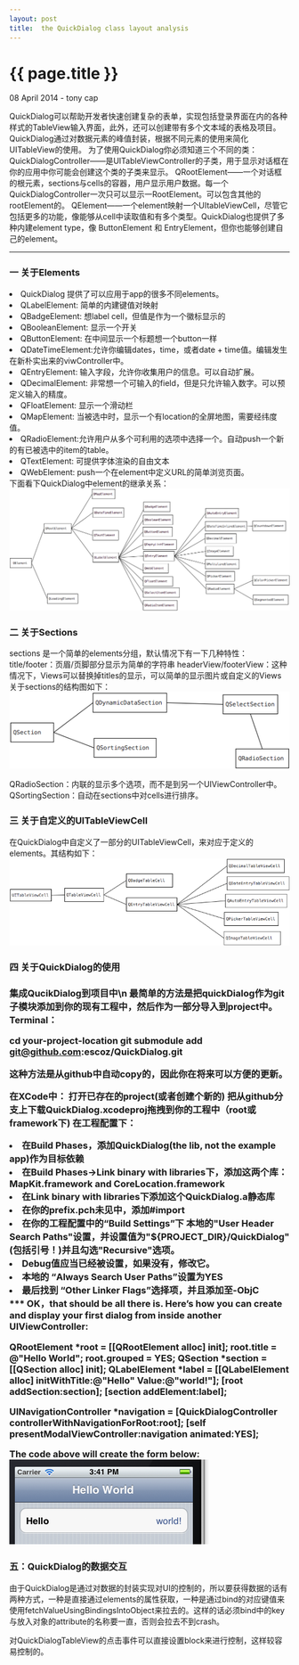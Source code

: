```yaml
---
layout: post
title:  the QuickDialog class layout analysis
---
```


{{ page.title }}
================

<p class="meta">08 April 2014 - tony cap</p>
QuickDialog可以帮助开发者快速创建复杂的表单，实现包括登录界面在内的各种样式的TableView输入界面，此外，还可以创建带有多个文本域的表格及项目。
QuickDialog通过对数据元素的峰值封装，根据不同元素的使用来简化UITableView的使用。
为了使用QuickDialog你必须知道三个不同的类：
QuickDialogController——是UITableViewController的子类，用于显示对话框在你的应用中你可能会创建这个类的子类来显示。
QRootElement——一个对话框的根元素，sections与cells的容器，用户显示用户数据。每一个QuickDialogController一次只可以显示一RootElement。可以包含其他的rootElement的。
QElement——一个element映射一个UItableViewCell，尽管它包括更多的功能，像能够从cell中读取值和有多个类型。QuickDialog也提供了多种内建element type，像 ButtonElement 和 EntryElement，但你也能够创建自己的element。
<hr />

<h3>一 关于Elements</h3>
<li>QuickDialog 提供了可以应用于app的很多不同elements。</li>
<li>QLabelElement: 简单的内建键值对映射</li>
<li>QBadgeElement: 想label cell，但值是作为一个徽标显示的</li>
<li>QBooleanElement: 显示一个开关</li>
<li>QButtonElement: 在中间显示一个标题想一个button一样</li>
<li>QDateTimeElement:允许你编辑dates，time，或者date + time值。编辑发生在新朴实出来的viwController中。</li>
<li>QEntryElement: 输入字段，允许你收集用户的信息。可以自动扩展。</li>
<li>QDecimalElement: 非常想一个可输入的field，但是只允许输入数字。可以预定义输入的精度。</li>
<li>QFloatElement: 显示一个滑动栏</li>
<li>QMapElement: 当被选中时，显示一个有location的全屏地图，需要经纬度值。</li>
<li>QRadioElement:允许用户从多个可利用的选项中选择一个。自动push一个新的有已被选中的item的table。</li>
<li>QTextElement: 可提供字体渲染的自由文本</li>
<li>QWebElement: push一个在element中定义URL的简单浏览页面。</li>
下面看下QuickDialog中element的继承关系： 
 <img src="/images/20140308_quickdialog_1.png" alt="the element class"/>

<h3>二 关于Sections</h3>
sections 是一个简单的elements分组，默认情况下有一下几种特性：
title/footer：页眉/页脚部分显示为简单的字符串
headerView/footerView：这种情况下，Views可以替换掉titles的显示，可以简单的显示图片或自定义的Views
关于sections的结构图如下： 
<img src="/images/20140308_quickdialog_2.png" alt="the Sections class"/>

QRadioSection：内联的显示多个选项，而不是到另一个UIViewController中。
QSortingSection：自动在sections中对cells进行排序。

<h3>三 关于自定义的UITableViewCell</h3>
在QuickDialog中自定义了一部分的UITableViewCell，来对应于定义的elements。其结构如下：
<img src="/images/20140308_quickdialog_3.png" alt="the custom UITableViewCell"/>

<h3>四 关于QuickDialog的使用<h3>
集成QucikDialog到项目中\n 最简单的方法是把quickDialog作为git子模块添加到你的现有工程中，然后作为一部分导入到project中。 Terminal：

cd your-project-location git submodule add git@github.com:escoz/QuickDialog.git

这种方法是从github中自动copy的，因此你在将来可以方便的更新。

在XCode中： 打开已存在的project(或者创建个新的) 把从github分支上下载QuickDialog.xcodeproj拖拽到你的工程中（root或framework下) 在工程配置下：

<li>在Build Phases，添加QuickDialog(the lib, not the example app)作为目标依赖</li>
<li>在Build Phases->Link binary with libraries下，添加这两个库：MapKit.framework and CoreLocation.framework</li>
<li>在Link binary with libraries下添加这个QuickDialog.a静态库</li>
<li>在你的prefix.pch未见中，添加#import</li>
<li>在你的工程配置中的“Build Settings”下 本地的"User Header Search Paths"设置，并设置值为"${PROJECT_DIR}/QuickDialog"(包括引号！)并且勾选"Recursive"选项。</li>
<li>Debug值应当已经被设置，如果没有，修改它。</li>
<li>本地的 “Always Search User Paths”设置为YES</li>
<li>最后找到 “Other Linker Flags”选择项，并且添加至-ObjC</li>
 *** OK，that should be all there is. Here’s how you can create and display your first dialog from inside another UIViewController:

 QRootElement *root = [[QRootElement alloc] init]; 
 root.title = @"Hello World"; 
 root.grouped = YES; 
 QSection *section = [[QSection alloc] init]; 
 QLabelElement *label = [[QLabelElement alloc] initWithTitle:@"Hello" Value:@"world!"];
[root addSection:section]; 
[section addElement:label];

UINavigationController *navigation = [QuickDialogController controllerWithNavigationForRoot:root]; 
[self presentModalViewController:navigation animated:YES];

The code above will create the form below:
<img src="/images/20140308_quickdialog_4.png" alt="the custom UITableViewCell"/>

<h3>五：QuickDialog的数据交互</h3>
由于QuickDialog是通过对数据的封装实现对UI的控制的，所以要获得数据的话有两种方式，一种是直接通过elements的属性获取，一种是通过bind的对应键值来使用fetchValueUsingBindingsIntoObject来拉去的。这样的话必须bind中的key与放入对象的attribute的名称要一直，否则会拉去不到crash。

对QuickDialogTableView的点击事件可以直接设置block来进行控制，这样较容易控制的。
